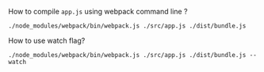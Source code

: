 How to compile `app.js` using webpack command line ?

`./node_modules/webpack/bin/webpack.js ./src/app.js ./dist/bundle.js`

How to use watch flag?

`./node_modules/webpack/bin/webpack.js ./src/app.js ./dist/bundle.js --watch`
